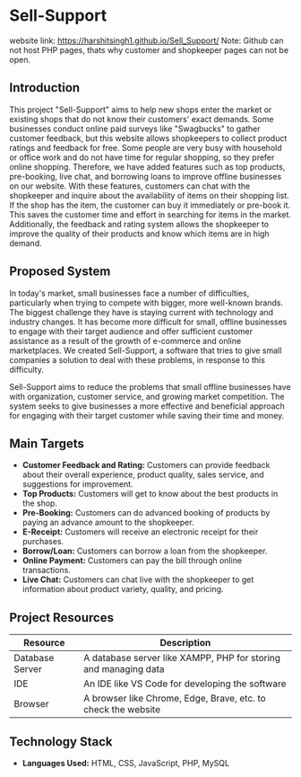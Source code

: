# Sell-Support
website link: https://harshitsingh1.github.io/Sell_Support/
Note: Github can not host PHP pages, thats why customer and shopkeeper pages can not be open.

## Introduction

This project "Sell-Support" aims to help new shops enter the market or existing shops that do not know their customers' exact demands. Some businesses conduct online paid surveys like "Swagbucks" to gather customer feedback, but this website allows shopkeepers to collect product ratings and feedback for free. Some people are very busy with household or office work and do not have time for regular shopping, so they prefer online shopping. Therefore, we have added features such as top products, pre-booking, live chat, and borrowing loans to improve offline businesses on our website. With these features, customers can chat with the shopkeeper and inquire about the availability of items on their shopping list. If the shop has the item, the customer can buy it immediately or pre-book it. This saves the customer time and effort in searching for items in the market. Additionally, the feedback and rating system allows the shopkeeper to improve the quality of their products and know which items are in high demand.

## Proposed System
In today's market, small businesses face a number of difficulties, particularly when trying to compete with bigger, more well-known brands. The biggest challenge they have is staying current with technology and industry changes. It has become more difficult for small, offline businesses to engage with their target audience and offer sufficient customer assistance as a result of the growth of e-commerce and online marketplaces. We created Sell-Support, a software that tries to give small companies a solution to deal with these problems, in response to this difficulty.

Sell-Support aims to reduce the problems that small offline businesses have with organization, customer service, and growing market competition. The system seeks to give businesses a more effective and beneficial approach for engaging with their target customer while saving their time and money.

## Main Targets
- **Customer Feedback and Rating:** Customers can provide feedback about their overall experience, product quality, sales service, and suggestions for improvement.
- **Top Products:** Customers will get to know about the best products in the shop.
- **Pre-Booking:** Customers can do advanced booking of products by paying an advance amount to the shopkeeper.
- **E-Receipt:** Customers will receive an electronic receipt for their purchases.
- **Borrow/Loan:** Customers can borrow a loan from the shopkeeper.
- **Online Payment:** Customers can pay the bill through online transactions.
- **Live Chat:** Customers can chat live with the shopkeeper to get information about product variety, quality, and pricing.

## Project Resources
| Resource        | Description                                                        |
|-----------------|--------------------------------------------------------------------|
| Database Server | A database server like XAMPP, PHP for storing and managing data    |
| IDE             | An IDE like VS Code for developing the software                    |
| Browser         | A browser like Chrome, Edge, Brave, etc. to check the website      |


## Technology Stack
- **Languages Used:** HTML, CSS, JavaScript, PHP, MySQL

